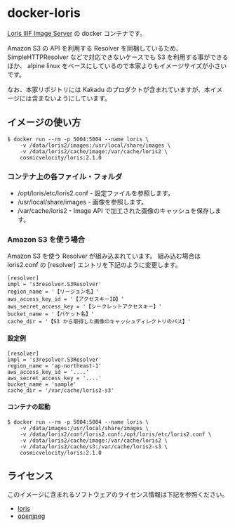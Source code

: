 # docker-loris
[Loris IIIF Image Server](https://github.com/loris-imageserver/loris) の docker コンテナです。

Amazon S3 の API を利用する Resolver を同梱しているため、
SimpleHTTPResolver などで対応できないケースでも S3 を利用する事ができるほか、
alpine linux をベースにしているので本家よりもイメージサイズが小さいです。

なお、本家リポジトリには Kakadu のプロダクトが含まれていますが、本イメージには含まないようにしています。

## イメージの使い方

    $ docker run --rm -p 5004:5004 --name loris \
        -v /data/loris2/images:/usr/local/share/images \
        -v /data/loris2/cache/image:/var/cache/loris2 \
        cosmicvelocity/loris:2.1.0

### コンテナ上の各ファイル・フォルダ

- /opt/loris/etc/loris2.conf - 設定ファイルを参照します。
- /usr/local/share/images - 画像を参照します。
- /var/cache/loris2 - Image API で加工された画像のキャッシュを保存します。

### Amazon S3 を使う場合

Amazon S3 を使う Resolver が組み込まれています。
組み込む場合は loris2.conf の [resolver] エントリを下記のように変更します。
    
    [resolver]
    impl = 's3resolver.S3Resolver'
    region_name = '【リージョン名】'
    aws_access_key_id = '【アクセスキーID】'
    aws_secret_access_key = '【シークレットアクセスキー】'
    bucket_name = '【バケット名】'
    cache_dir = '【S3 から取得した画像のキャッシュディレクトリのパス】'
    
#### 設定例

    [resolver]
    impl = 's3resolver.S3Resolver'
    region_name = 'ap-northeast-1'
    aws_access_key_id = '....'
    aws_secret_access_key = '....'
    bucket_name = 'sample'
    cache_dir = '/var/cache/loris2-s3'

#### コンテナの起動

    $ docker run --rm -p 5004:5004 --name loris \
        -v /data/images:/usr/local/share/images \
        -v /data/loris2/conf/loris2.conf:/opt/loris/etc/loris2.conf \
        -v /data/loris2/cache/image:/var/cache/loris2 \
        -v /data/loris2/cache/s3:/var/cache/loris2-s3 \
        cosmicvelocity/loris:2.1.0

## ライセンス
このイメージに含まれるソフトウェアのライセンス情報は下記を参照ください。

- [loris](https://github.com/loris-imageserver/loris/blob/development/LICENSE-Loris.txt)
- [openjpeg](https://github.com/uclouvain/openjpeg/blob/master/LICENSE)
